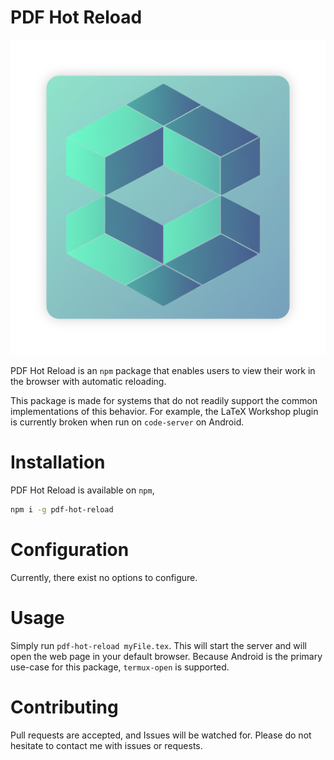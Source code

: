 # PDF Hot Reload

![App Logo](https://github.com/GageSorrell/PdfHotReload/blob/master/Logo.png?raw=true)

PDF Hot Reload is an `npm` package that enables users to view their work in the browser with automatic reloading.

This package is made for systems that do not readily support the common implementations of this behavior.
For example, the LaTeX Workshop plugin is currently broken when run on `code-server` on Android.

# Installation

PDF Hot Reload is available on `npm`,
```bash
npm i -g pdf-hot-reload
```

# Configuration

Currently, there exist no options to configure.

# Usage

Simply run `pdf-hot-reload myFile.tex`.
This will start the server and will open the web page in your default browser.
Because Android is the primary use-case for this package, `termux-open` is supported.

# Contributing

Pull requests are accepted, and Issues will be watched for.
Please do not hesitate to contact me with issues or requests.